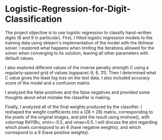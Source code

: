 # Logistic-Regression-for-Digit-Classification

The project objective is to use logistic regression to classify hand-written digits (8 and 9 in particular). First, I fitted logistic regression models to the training data using sklearn's implementation of the model with the liblinear solver. I explored what happens when limiting the iterations allowed for the solver when converging to its solution, leaving all other parameters with default values. 

I also explored different values of the inverse penalty strength C using a regularly-spaced grid of values logspace(-9, 6, 31). Then I determined what C value gives the least log loss on the test data. I also included accuracy score of the model and a confusion matrix. 

I analyzed the false positives and the false negatives and provided some thoughts about what mistake the classifier is making. 
 
Finally, I analyzed all of the final weights produced by the classifier. I reshaped the weight coefficients into a (28 × 28) matrix, corresponding to the pixels of the original images, and plot the result using imshow(), with colormap RdYlBu, vmin=-0.5, and vmax=0.5. I will discuss the plot regarding which pixels correspond to an 8 (have negative weights), and which correspond to a 9 (have positive weights).





